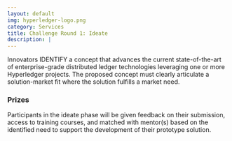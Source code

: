 ```yaml
---
layout: default
img: hyperledger-logo.png
category: Services
title: Challenge Round 1: Ideate
description: |
---
```

Innovators IDENTIFY a concept that advances the current state-of-the-art of enterprise-grade distributed ledger technologies leveraging one or more Hyperledger projects. The proposed concept must clearly articulate a solution-market fit where the solution fulfills a market need.

### Prizes
Participants in the ideate phase will be given feedback on their submission, access to training courses, and matched with mentor(s) based on the identified need to support the development of their prototype solution.
